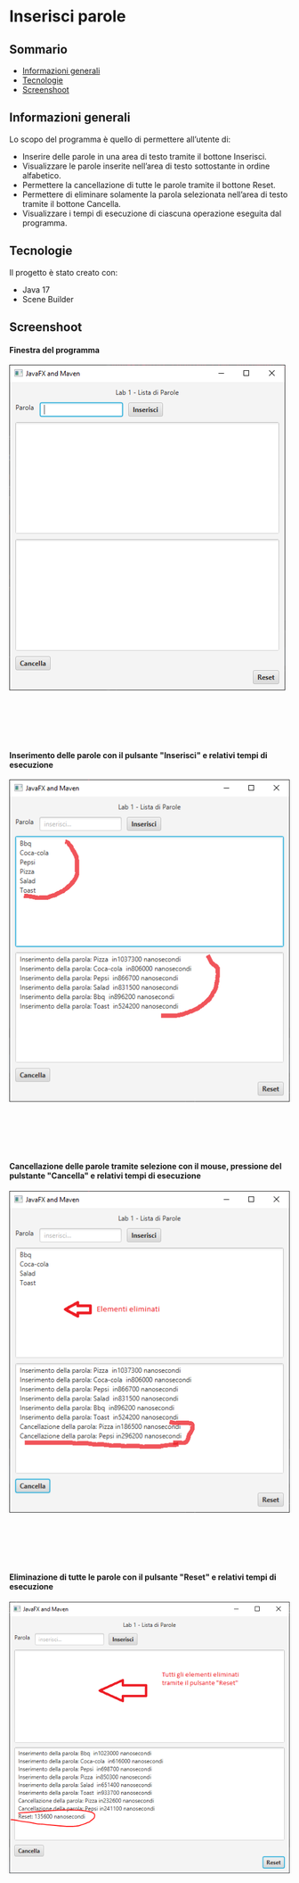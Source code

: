 # Inserisci parole
## Sommario
* [Informazioni generali](#general-info)
* [Tecnologie](#tecnologie)
* [Screenshoot](#Screenshoot)

## Informazioni generali
Lo scopo del programma è quello di permettere all’utente di:
* Inserire delle parole in una area di testo tramite il bottone Inserisci.
* Visualizzare le parole inserite nell’area di testo sottostante in ordine alfabetico.
* Permettere la cancellazione di tutte le parole tramite il bottone Reset.
* Permettere di eliminare solamente la parola selezionata nell’area di testo tramite il bottone Cancella.
* Visualizzare i tempi di esecuzione di ciascuna operazione eseguita dal programma.
## Tecnologie
Il progetto è stato creato con:
* Java 17
* Scene Builder
## Screenshoot
#### Finestra del programma
![FotoUno](foto1.PNG)
<br/><br/>
<br/><br/>
<br/><br/>
#### Inserimento delle parole con il pulsante "Inserisci" e relativi tempi di esecuzione
![FotoDue](foto2.PNG)
<br/><br/>
<br/><br/>
<br/><br/>
#### Cancellazione delle parole tramite selezione con il mouse, pressione del pulstante "Cancella" e relativi tempi di esecuzione
![FotoTre](foto3.PNG)
<br/><br/>
<br/><br/>
<br/><br/>
#### Eliminazione di tutte le parole con il pulsante "Reset" e relativi tempi di esecuzione
![FotoQuattro](foto5.PNG)
<br/><br/>
<br/><br/>
<br/><br/>

